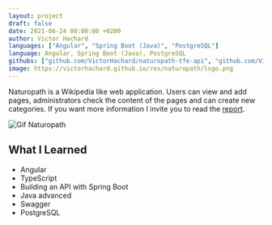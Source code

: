 ```yaml
---
layout: project
draft: false
date: 2021-06-24 00:00:00 +0200
author: Victor Hachard
languages: ["Angular", "Spring Boot (Java)", "PostgreSQL"]
language: Angular, Spring Boot (Java), PostgreSQL
githubs: ["github.com/VictorHachard/naturopath-tfe-api", "github.com/VictorHachard/naturopath-tfe-application"]
image: https://victorhachard.github.io/res/naturopath/logo.png
---
```


Naturopath is a Wikipedia like web application. Users can view and add pages, administrators check the content of the pages and can create new categories. If you want more information I invite you to read the [report](https://github.com/VictorHachard/naturopath-tfe-application/blob/master/naturopath.pdf).

![Gif Naturopath]({{site.baseurl}}/res/naturopath/sample.gif)

## What I Learned

- Angular
- TypeScript
- Building an API with Spring Boot
- Java advanced
- Swagger
- PostgreSQL

